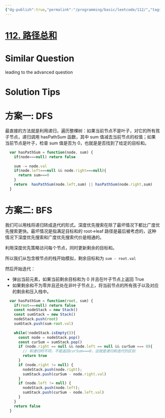 ```yaml
---
{"dg-publish":true,"permalink":"/programming/basic/leetcode/112/","tags":["leetcode/tree/traversal/path","leetcode/tree/traversal/linear"]}
---
```



# [112. 路径总和](https://leetcode.cn/problems/path-sum/)

# Similar Question

leading to the advanced question

# Solution Tips

# 方案一: DFS

最直接的方法就是利用递归，遍历整棵树：如果当前节点不是叶子，对它的所有孩子节点，递归调用 hasPathSum 函数，其中 sum 值减去当前节点的权值；如果当前节点是叶子，检查 sum 值是否为 0，也就是是否找到了给定的目标和。

```js
  var hasPathSum = function(node, sum) {
    if(node===null) return false
  
    sum -= node.val
    if(node.left===null && node.right===null){
      return sum===0
    }
    return  hasPathSum(node.left,sum) || hasPathSum(node.right,sum)
  }
```

# 方案二: BFS

我们可以用栈将递归转成迭代的形式。深度优先搜索在除了最坏情况下都比广度优先搜索更快。最坏情况是指满足目标和的 root->leaf 路径是最后被考虑的，这种情况下深度优先搜索和广度优先搜索代价是相通的。

利用深度优先策略访问每个节点，同时更新剩余的目标和。

所以我们从包含根节点的栈开始模拟，剩余目标和为 `sum - root.val`

然后开始迭代：

- 弹出当前元素，如果当前剩余目标和为 0 并且在叶子节点上返回 True
- 如果剩余和不为零并且还处在非叶子节点上，将当前节点的所有孩子以及对应的剩余和压入栈中。

```js
  var hasPathSum = function(root, sum) {
    if(root===null) return false
    const nodeStack = new Stack()
    const sumStack = new Stack()
    nodeStack.push(root)
    sumStack.push(sum-root.val)
  
    while(!nodeStack.isEmpty()){
      const node = nodeStack.pop()
      const curSum = sumStack.pop()
      if (node.right == null && node.left == null && curSum === 0){
        // 和递归时不同，不能返回curSum===0，这就是递归和迭代的区别
        return true
      }
      if (node.right != null) {
        nodeStack.push(node.right);
        sumStack.push(curSum - node.right.val)
      }
      if (node.left != null) {
        nodeStack.push(node.left);
        sumStack.push(curSum - node.left.val)
      }
    }
    return false
  }
  ```
